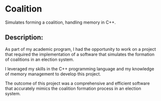 # Coalition
Simulates forming a coalition, handling memory in C++.


## Description:

As part of my academic program, I had the opportunity to work on a project that required the implementation of a software that simulates the formation of coalitions in an election system. 

I leveraged my skills in the C++ programming language and my knowledge of memory management to develop this project. 

The outcome of this project was a comprehensive and efficient software that accurately mimics the coalition formation process in an election system. 
